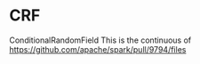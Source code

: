 # CRF
ConditionalRandomField
This is the continuous of https://github.com/apache/spark/pull/9794/files
